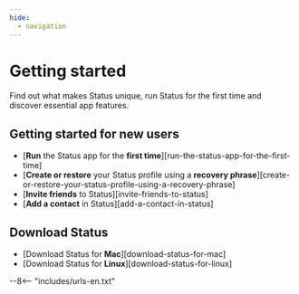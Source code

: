 ```yaml
---
hide:
  - navigation
---
```


# Getting started

Find out what makes Status unique, run Status for the first time and discover essential app features.

## Getting started for new users

- [**Run** the Status app for the **first time**][run-the-status-app-for-the-first-time]
- [**Create or restore** your Status profile using a **recovery phrase**][create-or-restore-your-status-profile-using-a-recovery-phrase]
- [**Invite friends** to Status][invite-friends-to-status]
- [**Add a contact** in Status][add-a-contact-in-status]

## Download Status

- [Download Status for **Mac**][download-status-for-mac]
- [Download Status for **Linux**][download-status-for-linux]

--8<-- "includes/urls-en.txt"
